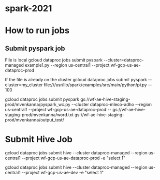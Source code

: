 # spark-2021

# How to run jobs

## Submit pyspark job
File is local
gcloud dataproc jobs submit pyspark --cluster=dataproc-managed example1.py --region us-central1 --project wf-gcp-us-ae-dataproc-prod

If the file is already on the cluster
gcloud dataproc jobs submit pyspark --cluster=my_cluster file:///usr/lib/spark/examples/src/main/python/pi.py -- 100

gcloud dataproc jobs submit pyspark gs://wf-ae-hive-staging-prod/mvenkanna/pyspark_wc.py --cluster dataproc-mleco-adho --region us-central1 --project wf-gcp-us-ae-dataproc-prod -- gs://wf-ae-hive-staging-prod/mvenkanna/word.txt gs://wf-ae-hive-staging-prod/mvenkanna/output_test/

# Submit Hive Job

gcloud dataproc jobs submit hive  --cluster dataproc-managed --region us-central1 --project wf-gcp-us-ae-dataproc-prod -e "select 1"

gcloud dataproc jobs submit hive  --cluster dataproc-managed --region us-central1 --project wf-gcp-us-ae-dev -e "select 1"